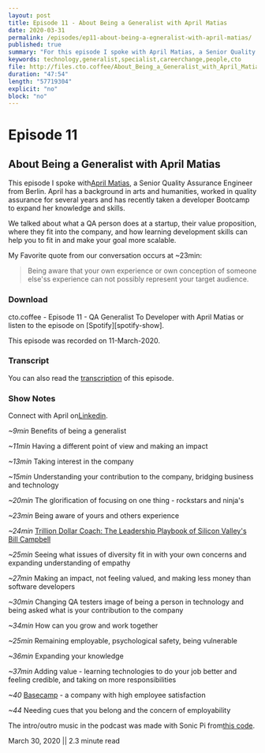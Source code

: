 ```yaml
---
layout: post
title: Episode 11 - About Being a Generalist with April Matias
date: 2020-03-31
permalink: /episodes/ep11-about-being-a-egneralist-with-april-matias/
published: true
summary: "For this episode I spoke with April Matias, a Senior Quality Assurance Engineer from Berlin. April has a background in arts and humanities, worked in quality assurance for several years and has recently taken a developer Bootcamp to expand her knowledge and skills."
keywords: technology,generalist,specialist,careerchange,people,cto
file: http://files.cto.coffee/About_Being_a_Generalist_with_April_Matias.mp3
duration: "47:54"
length: "57719304"
explicit: "no" 
block: "no"
---
```


# Episode 11

## About Being a Generalist with April Matias

This episode I spoke with[April Matias](https://www.linkedin.com/in/amts/), a Senior Quality Assurance Engineer from Berlin. April has a background in arts and humanities, worked in quality assurance for several years and has recently taken a developer Bootcamp to expand her knowledge and skills.

We talked about what a QA person does at a startup, their value proposition, where they fit into the company, and how learning development skills can help you to fit in and make your goal more scalable.

My Favorite quote from our conversation occurs at ~23min:
> Being aware that your own experience or own conception of someone else'ss experience can not possibly represent your target audience.

### Download

cto.coffee - Episode 11 - QA Generalist To Developer with April Matias or listen to the episode on [Spotify][spotify-show].

This episode was recorded on 11-March-2020.

### Transcript

You can also read the [transcription](transcript) of this episode.

### Show Notes
Connect with April on[Linkedin](https://www.linkedin.com/in/amts/).

_~9min_ Benefits of being a generalist

_~11min_ Having a different point of view and making an impact

_~13min_ Taking interest in the company

_~15min_ Understanding your contribution to the company, bridging business and technology

_~20min_ The glorification of focusing on one thing - rockstars and ninja&#39;s

_~23min_ Being aware of yours and others experience

_~24min_ [Trillion Dollar Coach: The Leadership Playbook of Silicon Valley&#39;s Bill Campbell](https://www.goodreads.com/book/show/36501797-trillion-dollar-coach)

_~25min_ Seeing what issues of diversity fit in with your own concerns and expanding understanding of empathy

_~27min_ Making an impact, not feeling valued, and making less money than software developers

_~30min_ Changing QA testers image of being a person in technology and being asked what is your contribution to the company

_~34min_ How can you grow and work together

_~25min_ Remaining employable, psychological safety, being vulnerable

_~36min_ Expanding your knowledge

_~37min_ Adding value - learning technologies to do your job better and feeling credible, and taking on more responsibilities

_~40_ [Basecamp](https://basecamp.com/) - a company with high employee satisfaction

_~44_ Needing cues that you belong and the concern of employability

The intro/outro music in the podcast was made with Sonic Pi from[this code](https://github.com/benjmin-r/music/blob/master/2017-12-04_cto.coffee-intro.rb).

March 30, 2020 || 2.3 minute read